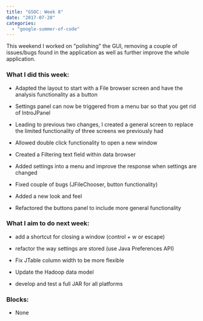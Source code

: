 ```yaml
---
title: "GSOC: Week 8"
date: "2017-07-20"
categories: 
  - "google-summer-of-code"
---
```


This weekend I worked on "polishing" the GUI, removing a couple of issues/bugs found in the application as well as further improve the whole application.  

  

### What I did this week:

- Adapted the layout to start with a File browser screen and have the analysis functionality as a button

- Settings panel can now be triggered from a menu bar so that you get rid of IntroJPanel

- Leading to previous two changes, I created a general screen to replace the limited functionality of three screens we previously had

- Allowed double click functionality to open a new window

- Created a Filtering text field within data browser

- Added settings into a menu and improve the response when settings are changed

- Fixed couple of bugs (JFileChooser, button functionality)

- Added a new look and feel

- Refactored the buttons panel to include more general functionality

### What I aim to do next week:

- add a shortcut for closing a window (control + w or escape)

- refactor the way settings are stored (use Java Preferences API)

- Fix JTable column width to be more flexible

- Update the Hadoop data model 

- develop and test a full JAR for all platforms

### Blocks:

- None
